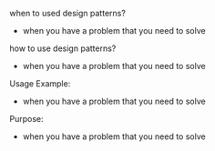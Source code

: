 when to used design patterns?
- when you have a problem that you need to solve

how to use design patterns?
- when you have a problem that you need to solve

Usage Example:
- when you have a problem that you need to solve

Purpose:
- when you have a problem that you need to solve

